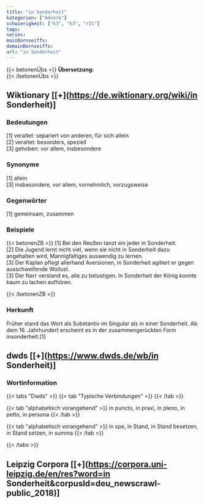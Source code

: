 ```yaml
---
title: "in Sonderheit"
kategorien: ["Adverb"]
schwierigkeit: ["k3", "h3", "r21"]
tags:
series:
mainDornseiffs:
domainDornseiffs:
url: "in Sonderheit"
---
```


{{< betonenÜbs >}}
**Übersetzung:**  
{{< /betonenÜbs >}}

## Wiktionary [[+](https://de.wiktionary.org/wiki/in Sonderheit)]

### Bedeutungen
[1] veraltet: separiert von anderen, für sich allein  
[2] veraltet: besonders, speziell  
[3] gehoben: vor allem, insbesondere  

### Synonyme
[1] allein  
[3] insbesondere, vor allem, vornehmlich, vorzugsweise  

### Gegenwörter
[1] gemeinsam, zusammen  

### Beispiele
{{< betonenZB >}}
[1] Bei den Reußen tanzt ein jeder in Sonderheit.  
[2] Die Jugend lernt nicht viel, wenn sie nicht in Sonderheit dazu angehalten wird, Mannigfaltiges auswendig zu lernen.  
[3] Der Kaplan pflegt allerhand Aversionen, in Sonderheit agitiert er gegen ausschweifende Wollust.  
[3] Der Narr verstand es, alle zu belustigen. In Sonderheit der König konnte kaum zu lachen aufhören.  

{{< /betonenZB >}}
### Herkunft
Früher stand das Wort als Substantiv im Singular als in einer Sonderheit. Ab dem 16. Jahrhundert erscheint es in der zusammengerückten Form insonderheit.[1]  



## dwds [[+](https://www.dwds.de/wb/in Sonderheit)]

### Wortinformation
{{< tabs "Dwds" >}}
{{< tab "Typische Verbindungen" >}}
{{< /tab >}}

{{< tab "alphabetisch vorangehend" >}}
in puncto, in praxi, in pleno, in petto, in persona
{{< /tab >}}

{{< tab "alphabetisch vorangehend" >}}
in spe, in Stand, in Stand besetzen, in Stand setzen, in summa
{{< /tab >}}

{{< /tabs >}}

## Leipzig Corpora [[+](https://corpora.uni-leipzig.de/en/res?word=in Sonderheit&corpusId=deu_newscrawl-public_2018)]

